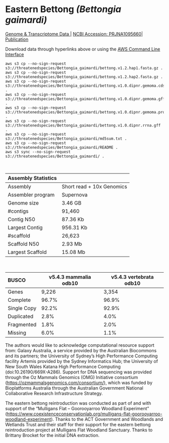 # **Eastern Bettong** *(Bettongia gaimardi)* 

[Genome & Transcriptome Data ](https://threatenedspecies.s3.ap-southeast-2.amazonaws.com/index.html) | [NCBI Accession: PRJNA1095660](https://www.ncbi.nlm.nih.gov/bioproject/1095660)| [Publication](https://f1000research.com/articles/13-1544/v1)

Download data through hyperlinks above or using the [AWS Command Line Interface](https://docs.aws.amazon.com/cli/latest/userguide/cli-chap-install.html)
  
```
aws s3 cp --no-sign-request s3://threatenedspecies/Bettongia_gaimardi/bettong.v1.2.hap1.fasta.gz .
aws s3 cp --no-sign-request s3://threatenedspecies/Bettongia_gaimardi/bettong.v1.2.hap2.fasta.gz .
aws s3 cp --no-sign-request s3://threatenedspecies/Bettongia_gaimardi/bettong.v1.0.dipnr.gemoma.cds.fna .
aws s3 cp --no-sign-request s3://threatenedspecies/Bettongia_gaimardi/bettong.v1.0.dipnr.gemoma.gff3 .
aws s3 cp --no-sign-request s3://threatenedspecies/Bettongia_gaimardi/bettong.v1.0.dipnr.gemoma.proteins.faa .
aws s3 cp --no-sign-request s3://threatenedspecies/Bettongia_gaimardi/bettong.v1.0.dipnr.rrna.gff .
aws s3 cp --no-sign-request s3://threatenedspecies/Bettongia_gaimardi/md5sum.txt .
aws s3 cp --no-sign-request s3://threatenedspecies/Bettongia_gaimardi/README .
aws s3 sync --no-sign-request s3://threatenedspecies/Bettongia_gaimardi/ .
```

<br>

| Assembly Statistics |  |
|:--- | --- |
| Assembly    | Short read + 10x Genomics |
| Assembler program |  Supernova |
| Genome size |3.46 GB |
| #contigs | 91,460 |
| Contig N50 | 87.36 Kb |
| Largest Contig | 956.31 Kb |
| #scaffold | 26,623 |
| Scaffold N50 | 2.93 Mb |
| Largest Scaffold |15.08 Mb |

<br>

| **BUSCO** | **v5.4.3 mammalia odb10** |  **v5.4.3 vertebrata odb10** |
|:--- | --- | --- |
| Genes    | 9,226 | 3,354|
| Complete    | 96.7% | 96.9% |
| Single Copy |  92.2% | 92.9% |
| Duplicated | 2.8% | 4.0% |
| Fragmented | 1.8% | 2.0% |
| Missing | 6.0% | 1.1% |

The authors would like to acknowledge computational resource support from: Galaxy Australia, a service provided by the Australian Biocommons and its partners; the University of Sydney’s High Performance Computing facility Artemis provided by the Sydney Informatics Hub; the University of New South Wales Katana High Performance Computing (doi:10.26190/669X-A286). Support for DNA sequencing was provided through the Oz Mammals Genomics (OMG) Initiative consortium (https://ozmammalsgenomics.com/consortium/), which was funded by Bioplatforms Australia through the Australian Government National Collaborative Research Infrastructure Strategy.

The eastern bettong reintroduction was conducted as part of and with support of the “Mulligans Flat – Goorooyarroo Woodland Experiment” (https://www.coexistenceconservationlab.org/mulligans-flat-goorooyarroo-woodland-experiment). Thanks to the ACT Government and Woodlands and Wetlands Trust and their staff for their support for the eastern bettong reintroduction project at Mulligans Flat Woodland Sanctuary. Thanks to Brittany Brocket for the initial DNA extraction.

